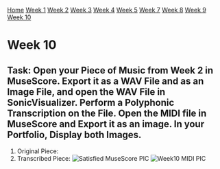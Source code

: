 [Home](README.md)
[Week 1](week1.md)
[Week 2](week2.md)
[Week 3](week3.md)
[Week 4](week4.md)
[Week 5](week5.md)
[Week 7](week7.md)
[Week 8](week8.md)
[Week 9](week9.md)
[Week 10](week10.md)

# Week 10
## Task: Open your Piece of Music from Week 2 in MuseScore. Export it as a WAV File and as an Image File, and open the WAV File in SonicVisualizer. Perform a Polyphonic Transcription on the File. Open the MIDI file in MuseScore and Export it as an image. In your Portfolio, Display both Images.

1. Original Piece:
2. Transcribed Piece:
![Satisfied MuseScore PIC](https://github.com/user-attachments/assets/8b8b585a-069c-45f7-9aa6-7893a60f88c5) ![Week10 MIDI PIC](https://github.com/user-attachments/assets/5ea78459-f5ab-40e7-8655-cae6ec9fdd0d)
